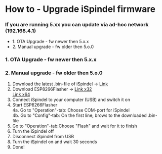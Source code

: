 # How to - Upgrade iSpindel firmware
### If you are running 5.xx you can update via ad-hoc network (192.168.4.1)

<ul>
  <li>1. OTA Upgrade - fw newer then 5.x.x </li>
  <li>2. Manual upgrade - fw older then 5.o.0</li>
</ul>

### 1. OTA Upgrade - fw newer then 5.x.x 


### 2. Manual upgrade - fw older then 5.o.0
1. Download the latest .bin-file of iSpindel -> <a href='https://github.com/universam1/iSpindel/releases'>Link</a></br>
2. Download ESP8266Flasher -> 
<a href='https://github.com/nodemcu/nodemcu-flasher/blob/master/Win32/Release/ESP8266Flasher.exe'>Link x32</a></br>
<a href='https://github.com/nodemcu/nodemcu-flasher/blob/master/Win64/Release/ESP8266Flasher.exe'>Link x64</a></br>
3. Connect iSpindel to your computer (USB) and switch it on</br>
4. Start ESP8266Flasher</br>
4a. Go to "Operation"-tab: Choose COM-port for iSpindel</br>
4b. Go to "Config"-tab: On the first line, brows to the downloaded .bin-file</br>
5. Go to "Operation"-tab:Choose "Flash" and wait for it to finish</br>
6. Turn the iSpindel off</br>
7. Disconnect iSpindel from USB</br>
8. Turn the iSpindel on and wait 30 seconds</br>
9. Done!</br>
